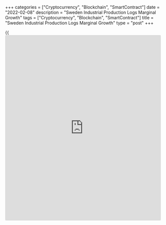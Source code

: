 +++
categories = ["Cryptocurrency", "Blockchain", "SmartContract"]
date = "2022-02-08"
description = "Sweden Industrial Production Logs Marginal Growth"
tags = ["Cryptocurrency", "Blockchain", "SmartContract"]
title = "Sweden Industrial Production Logs Marginal Growth"
type = "post"
+++

{{<iframe id="large-banner" src="https://www.bounty.group/#slide=21.0" width="100%" height="600" scrolling="no" style="border: 0px solid rgb(216, 221, 230); border-radius: 3px;">}}

Sweden's industrial production grew only slightly in December,
reflecting the weakness in the motor vehicle industry, Statistics Sweden
reported Tuesday.

Industrial production logged a meager growth of 0.1 percent on a yearly
basis, following a 4.1 percent rise in November.

The largest downward contribution came from the motor vehicle industry,
while the biggest upward contribution came from the machinery industry.

The overall private sector output was up 7.7 percent versus 6.9 percent
in the previous month.

Another report from the statistical office showed that industrial orders
dropped 5.1 percent month-on-month in December. Domestic orders
decreased 5.2 percent and foreign demand by 5.1 percent.

The largest decrease was recorded in the motor vehicle industry, down
17.5 percent, while the largest increase was recorded in the electronic
equipment industry, up 12.7 percent.

Compared with December 2020, total orders in industry decreased 7.7
percent.  
In a separate communiqué, the statistical office said household
consumption dropped 2.8 percent in December from November.

On a yearly basis, household spending grew 6.5 percent in December with
the biggest contribution from the sector restaurants, cafes, hotels and
other accommodation services.

In the fourth quarter, household consumption was up 7.1 percent from the
last year.

The labor force survey from Statistics Sweden, released today, showed
that the employment increased in the fourth quarter and the unemployment
rate dropped from the preceding quarter.

According to the seasonally adjusted and smoothed data, employment
increased compared with the third quarter and that there were 5.106
million persons employed in total.  
  
The unemployment rate was 8.3 percent, a decrease compared with the
third quarter.

In the fourth quarter, there were 410 000 unemployed persons aged
between 15 and 74 years, not seasonally adjusted. This corresponds to an
unemployment rate of 7.5 percent.

For comments and feedback [contact](https://www.playgroundfx.com/contact/): editorial@rtt[news](https://www.letsplayfx.com/blog/forex-news-website/).com

[Economic News][1]

 **What parts of the world are seeing the best (and worst) economic
performances lately? Click[here][2] to check out our [Econ Scorecard][2]
and find out! See up-to-the-moment [ranking](https://www.playgroundfx.com/blog/crypto-exchange-ranking/)s for the best and worst
performers in [GDP][3], [unemployment rate][4], [inflation][5] and much
more.**

   1. www.rtt[news](https://www.letsplayfx.com/blog/forex-news-website/).com/Content/EconomicNews.aspx
   2. www.rtt[news](https://www.letsplayfx.com/blog/forex-news-website/).com/economic-scorecard/world-rank/industrial-production/highest-performance.aspx
   3. www.rtt[news](https://www.letsplayfx.com/blog/forex-news-website/).com/economic-scorecard/world-rank/GDP/highest-performance.aspx
   4. www.rtt[news](https://www.letsplayfx.com/blog/forex-news-website/).com/economic-scorecard/world-rank/unemployment-rate/lowest-performance.aspx
   5. www.rtt[news](https://www.letsplayfx.com/blog/forex-news-website/).com/economic-scorecard/world-rank/CPI/highest-performance.aspx